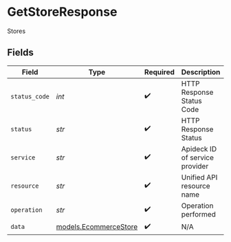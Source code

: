 # GetStoreResponse

Stores


## Fields

| Field                                                | Type                                                 | Required                                             | Description                                          | Example                                              |
| ---------------------------------------------------- | ---------------------------------------------------- | ---------------------------------------------------- | ---------------------------------------------------- | ---------------------------------------------------- |
| `status_code`                                        | *int*                                                | :heavy_check_mark:                                   | HTTP Response Status Code                            | 200                                                  |
| `status`                                             | *str*                                                | :heavy_check_mark:                                   | HTTP Response Status                                 | OK                                                   |
| `service`                                            | *str*                                                | :heavy_check_mark:                                   | Apideck ID of service provider                       | shopify                                              |
| `resource`                                           | *str*                                                | :heavy_check_mark:                                   | Unified API resource name                            | stores                                               |
| `operation`                                          | *str*                                                | :heavy_check_mark:                                   | Operation performed                                  | one                                                  |
| `data`                                               | [models.EcommerceStore](../models/ecommercestore.md) | :heavy_check_mark:                                   | N/A                                                  |                                                      |
